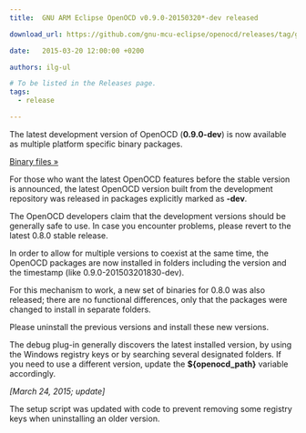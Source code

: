 ```yaml
---
title:  GNU ARM Eclipse OpenOCD v0.9.0-20150320*-dev released

download_url: https://github.com/gnu-mcu-eclipse/openocd/releases/tag/gae-0.9.0-20150320

date:   2015-03-20 12:00:00 +0200

authors: ilg-ul

# To be listed in the Releases page.
tags:
  - release

---
```


The latest development version of OpenOCD (**0.9.0-dev**) is now available as multiple platform specific binary packages.

<!-- truncate -->

<p><a href={frontMatter.download_url}>Binary files »</a></p>

For those who want the latest OpenOCD features before the stable version is announced, the latest OpenOCD version built from the development repository was released in packages explicitly marked as **-dev**.

The OpenOCD developers claim that the development versions should be generally safe to use. In case you encounter problems, please revert to the latest 0.8.0 stable release.

In order to allow for multiple versions to coexist at the same time, the OpenOCD packages are now installed in folders including the version and the timestamp (like 0.9.0-201503201830-dev).

For this mechanism to work, a new set of binaries for 0.8.0 was also released; there are no functional differences, only that the packages were changed to install in separate folders.

Please uninstall the previous versions and install these new versions.

The debug plug-in generally discovers the latest installed version, by using the Windows registry keys or by searching several designated folders. If you need to use a different version, update the **$\{openocd_path\}** variable accordingly.

_[March 24, 2015; update]_

The setup script was updated with code to prevent removing some registry keys when uninstalling an older version.
